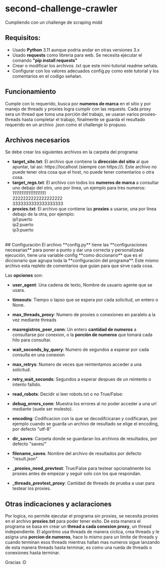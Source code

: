 # second-challenge-crawler
Cumpliendo con un challenge de scraping midd

## Requisitos:
 * Usado **Python** 3.11 aunque podria andar en otras versiones 3.x
 * Usado **requests** como libreria para web.
    Se necesita ejecutar el comando **"pip install requests"**
 * Crear o modificar los archivos .txt que este mini-tutorial readme señala.
 * Configurar con los valores adecuados config.py como este tutorial y los comentarios en el codigo señalan.


## Funcionamiento
Cumple con lo requerido, busca por **numeros de marca** en el sitio y por manejo de threads y proxies logra cumplir con las requests.
Cada proxy sera un thread que toma una porción del trabajo, se usaran varios proxies-threads hasta completar el trabajo, finalmente se guarda el resultado requerido en un archivo .json como el challenge lo propuso.

## Archivos necesarios
 Se debe crear los siguientes archivos en la carpeta del programa:
 * **target_site.txt**: El archivo que contiene la **dirección del sitio** al que apuntar, tal asi: https://localhost (siempre con https://). Este archivo no puede tener otra cosa que el host, no puede tener comentarios o otra cosa.
 * **target_regs.txt**: El archivo con todos los **numeros de marca** a consultar uno debajo del otro, uno por linea, un ejemplo para tres numeros:<br>
    1111111111111111111<br>
    2222222222222222222<br>
    3333333333333333333<br>
 * **proxies.txt**: El archivo que contiene las **proxies** a usarse, una por linea debajo de la otra, por ejemplo:<br>
ip1:puerto<br>
ip2:puerto<br>
ip3:puerto<br>
<br>
## Configuración
 El archivo **config.py** tiene las **configuraciones necesarias** para poner a punto y dar una correcta y personalizada ejecución, tiene una variable config **como diccionario** que es el diccionario que agrupa toda la **configuración del programa**. Este mismo archivo esta repleto de comentarios que guian para que sirve cada cosa.
 
 Las **opciones** son:


  * **user_agent**: Una cadena de texto, Nombre de usuario agente que se usara.
    
  * **timeouts**: Tiempo o lapso que se espera por cada solicitud, un entero o None.

  * **max_threads_proxy**: Numero de proxies o conexiones en paralelo a la vez mediante threads

  * **maxregistros_peer_conn**: Un entero **cantidad de numeros** a consultarse por conexion, o la **porción de numeros** que tomará cada hilo para consultar.
    
  * **wait_seconds_by_query**: Numero de segundos a esperar por cada consulta en una conexion

  * **max_retrys**: Numero de veces que reintentamos acceder a una solicitud.

  * **retry_wait_seconds**: Segundos a esperar despues de un reintento o intento fallido.
    
  * **read_robots**: Decidir si leer robots.txt o no True/False:

  * **debug_errors_conn**: Muestra los errores al no poder acceder a una url mediante (suele ser molesto).
    
  * **encoding**: Codificacion con la que se decodifcicaran y codificaran, por ejemplo cuando se guarda un archivo de resultado se elige el encoding, por defecto "utf-8"

  * **dir_saves**: Carpeta donde se guardaran los archivos de resultados, por defecto "saves/"
    
  * **filename_saves**: Nombre del archivo de resultados por defecto "result.json"
    <br>
  * **_proxies_need_prevtest**: True/False para testear opcionalmente los proxies antes de empezar y seguir solo con los que respondan.
  * **_threads_prevtest_proxy**: Cantidad de threads de prueba a usar para testear los proxies.

## Otras indicaciones y aclaraciones
  Por logica, no permite ejecutar el programa sin proxies, se necesita proxies en el archivo **proxies.txt** para poder tener exito.
 De esta manera el programa se basa en crear un **thread a cada conexion proxy**, un thread independiente. El algoritmo usa threads de manera ciclica, crea threads y le asigna una **porcion de numeros**, hace lo mismo para un limite de threads y cuando terminan esos threads mientras hallan mas numeros sigue lanzando de esta manera threads hasta terminar, es como una rueda de threads o conexiones hasta terminar.

Gracias :D
